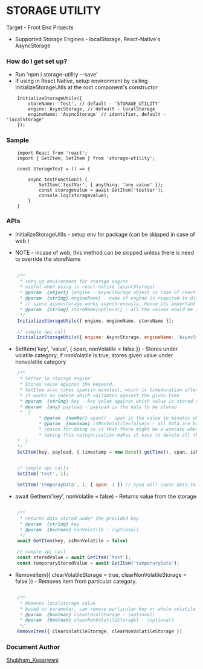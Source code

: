 # STORAGE UTILITY #

 
Target - Front End Projects

* Supported Storage Engines - localStorage, React-Native's AsyncStorage

### How do I get set up? ###

* Run 'npm i storage-utility --save'
* If using in React Native, setup environment by calling InitializeStorageUtils at the root component's constructor
```
    InitializeStorageUtils({
        storeName: 'Test', // default - 'STORAGE_UTILITY'
        engine: AsyncStorage, // default - localStorage
        engineName: 'AsyncStorage' // identifier, default - 'localStorage'
    });

```

### Sample 
```
    import React from 'react';
    import { GetItem, SetItem } from 'storage-utility';

    const StorageTest = () => {

        async testFunction() { 
            SetItem('testVar', { anything: 'any value' });
            const storagevalue = await GetItem('testVar');
            console.log(storagevalue);
        }
    }

```

### APIs ###

* InitializeStorageUtils - setup env for package (can be skipped in case of web )

* NOTE -  incase of web, this method can be skipped unless there is need to override the storeName

```javascript
  
    /**
     * sets up environment for storage engine
     * useful when using in react native (asyncStorage)
     * @param  {object} {engine - AsyncStorage object in case of react native. 
     * @param  {string} engineName} - name of engine is required to distinguish the platform and fetch data according
     * // since asyncstorage works asynchronously, hence its important to send engineName, which bydefault is localStorage
     * @param  {string} storeName{optional} - all the values would be stored under <storeName> keyword
     */
    InitializeStorageUtils({ engine, engineName, storeName });

    // sample api call
    InitializeStorageUtils({ engine: AsyncStorage, engineName: 'AsyncStorage', storeName: 'TestStorage' });

```



* SetItem('key', 'value', { span, nonVolatile = false }) - Stores under volatile category, if nonVolatile is true, stores given value under nonvolatile category

```javascript
    /**
     * Setter in storage engine
     * Stores value against the keyword. 
     * SetItem also takes span(in minutes), which is timeduration after which value under the key will become stale and flushedout
     * it works as cookie which validates against the given time
     * @param  {string} key - key value against which value is stored and being fetched by passing same key
     * @param  {any} payload - payload is the data to be stored
     *  {
            * @param  {number} span() - span is the value in minutes which is the life duration of the data, once this time is passed, data is flushed out
            * @param  {boolean} isNonVolatile=false}= - all data are broadly stored under two category, volatile and nonVolatile
            * reason for doing so is that there might be a usecase when business wants to delete particular set of data after certain activity for e.g. after logout we would like to delete all the user related data from storage
            * having this categorisation makes it easy to delete all the volatile data after some activity has happened
    *  }
    */
    SetItem(key, payload, { timestamp = new Date().getTime(), span, isNonVolatile = false });


    // sample api calls
    SetItem('test', 1);

    SetItem('temporayData', 1, { span: 1 }) // span will cause data to be flushed out after 1 minute
```


* await GetItem('key', nonVolatile = false) - Returns value from the storage

```javascript

    /**
     * returns data stored under the provided key
     * @param  {string} key 
     * @param  {boolean} nonVolatile - (optional)
     */
    await GetItem(key, isNonVolatile = false)

    // sample api call
    const storedValue = await GetItem('test');
    const temporaryStoredValue = await GetItem('temporaryData');
```



* RemoveItem({ clearVolatileStorage = true, clearNonVolatileStorage = false }) - Removes item from particular category. 

```javascript

    /**
     * Removes localstorage value
     * based on parameter, can remove particular key or whole volatile or nonVolatile storage from localStorage
     * @param  {boolean} clearLocalStorage - (optional)
     * @param  {boolean} clearNonVolatileStorage} - (optional)
     */
    RemoveItem({ clearVolatileStorage, clearNonVolatileStorage })
```


### Document Author ###
  [Shubham_Kesarwani](https://github.com/shubhamkes)

 
